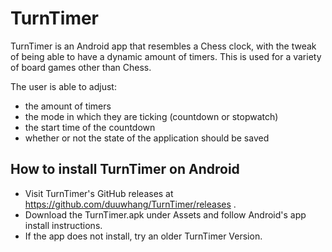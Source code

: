 # TurnTimer
TurnTimer is an Android app that resembles a Chess clock, with the tweak of being able to have a dynamic amount of timers.
This is used for a variety of board games other than Chess.

The user is able to adjust:
- the amount of timers
- the mode in which they are ticking (countdown or stopwatch)
- the start time of the countdown
- whether or not the state of the application should be saved

## How to install TurnTimer on Android
- Visit TurnTimer's GitHub releases at https://github.com/duuwhang/TurnTimer/releases .
- Download the TurnTimer.apk under Assets and follow Android's app install instructions.
- If the app does not install, try an older TurnTimer Version.
